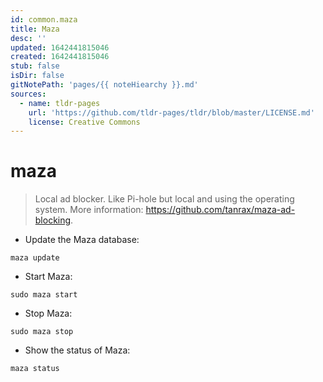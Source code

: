 ```yaml
---
id: common.maza
title: Maza
desc: ''
updated: 1642441815046
created: 1642441815046
stub: false
isDir: false
gitNotePath: 'pages/{{ noteHiearchy }}.md'
sources:
  - name: tldr-pages
    url: 'https://github.com/tldr-pages/tldr/blob/master/LICENSE.md'
    license: Creative Commons
---
```

# maza

> Local ad blocker. Like Pi-hole but local and using the operating system.
> More information: <https://github.com/tanrax/maza-ad-blocking>.

- Update the Maza database:

`maza update`

- Start Maza:

`sudo maza start`

- Stop Maza:

`sudo maza stop`

- Show the status of Maza:

`maza status`


